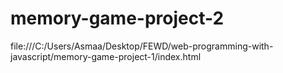 # memory-game-project-2

file:///C:/Users/Asmaa/Desktop/FEWD/web-programming-with-javascript/memory-game-project-1/index.html
